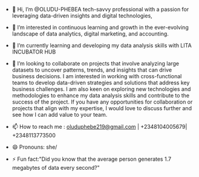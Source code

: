 - 👋 Hi, I’m @OLUDU-PHEBEA tech-savvy professional with a passion for leveraging data-driven insights and digital technologies,


- 👀 I’m interested in continuous learning and growth in the ever-evolving landscape of data analytics, digital marketing, and accounting.
- 🌱 I’m currently learning and developing my data analysis skills with LITA INCUBATOR HUB
- 💞️ I’m looking to collaborate on projects that involve analyzing large datasets to uncover patterns, trends, and insights that can drive business decisions. I am interested in working with cross-functional teams to develop data-driven strategies and solutions that address key business challenges. I am also keen on exploring new technologies and methodologies to enhance my data analysis skills and contribute to the success of the project. If you have any opportunities for collaboration or projects that align with my expertise, I would love to discuss further and see how I can add value to your team.
- 📫 How to reach me : oluduphebe219@gmail.com | +2348104005679| +2348113773500
- 😄 Pronouns: she/
- ⚡ Fun fact:"Did you know that the average person generates 1.7 megabytes of data every second?"  

<!---
OLUDU-PHEBE/OLUDU-PHEBE is a ✨ special ✨ repository because its `README.md` (this file) appears on your GitHub profile.
You can click the Preview link to take a look at your changes.
--->
